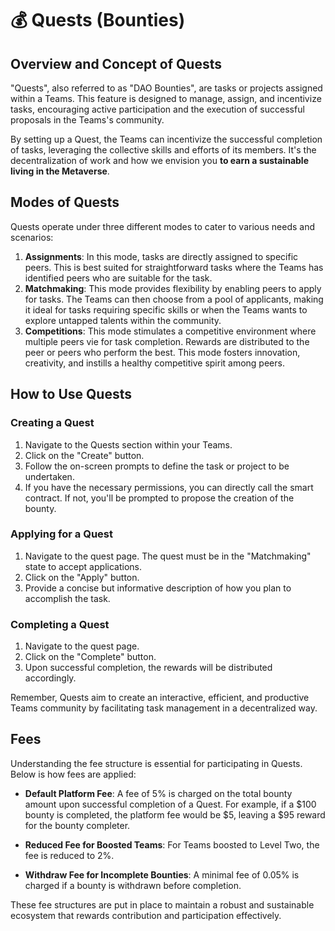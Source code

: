 # 💰 Quests (Bounties)

## Overview and Concept of Quests

"Quests", also referred to as "DAO Bounties", are tasks or projects assigned within a Teams. This feature is designed to manage, assign, and incentivize tasks, encouraging active participation and the execution of successful proposals in the Teams's community.

By setting up a Quest, the Teams can incentivize the successful completion of tasks, leveraging the collective skills and efforts of its members. It's the decentralization of work and how we envision you **to earn a sustainable living in the Metaverse**.

## Modes of Quests

Quests operate under three different modes to cater to various needs and scenarios:

1. **Assignments**: In this mode, tasks are directly assigned to specific peers. This is best suited for straightforward tasks where the Teams has identified peers who are suitable for the task.
2. **Matchmaking**: This mode provides flexibility by enabling peers to apply for tasks. The Teams can then choose from a pool of applicants, making it ideal for tasks requiring specific skills or when the Teams wants to explore untapped talents within the community.
3. **Competitions**: This mode stimulates a competitive environment where multiple peers vie for task completion. Rewards are distributed to the peer or peers who perform the best. This mode fosters innovation, creativity, and instills a healthy competitive spirit among peers.

## How to Use Quests

### Creating a Quest

1. Navigate to the Quests section within your Teams.
2. Click on the "Create" button.
3. Follow the on-screen prompts to define the task or project to be undertaken.
4. If you have the necessary permissions, you can directly call the smart contract. If not, you'll be prompted to propose the creation of the bounty.

### Applying for a Quest

1. Navigate to the quest page. The quest must be in the "Matchmaking" state to accept applications.
2. Click on the "Apply" button.
3. Provide a concise but informative description of how you plan to accomplish the task.

### Completing a Quest

1. Navigate to the quest page.
2. Click on the "Complete" button.
3. Upon successful completion, the rewards will be distributed accordingly.

Remember, Quests aim to create an interactive, efficient, and productive Teams community by facilitating task management in a decentralized way.

## Fees

Understanding the fee structure is essential for participating in Quests. Below is how fees are applied:

- **Default Platform Fee**: A fee of 5% is charged on the total bounty amount upon successful completion of a Quest. For example, if a $100 bounty is completed, the platform fee would be $5, leaving a $95 reward for the bounty completer.

- **Reduced Fee for Boosted Teams**: For Teams boosted to Level Two, the fee is reduced to 2%.

- **Withdraw Fee for Incomplete Bounties**: A minimal fee of 0.05% is charged if a bounty is withdrawn before completion.

These fee structures are put in place to maintain a robust and sustainable ecosystem that rewards contribution and participation effectively.
